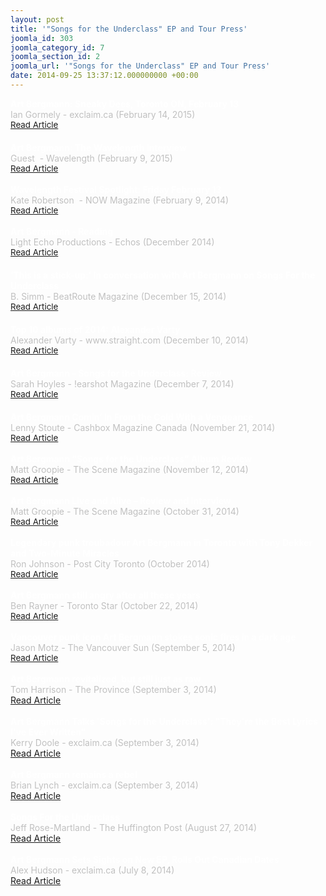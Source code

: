 ```yaml
---
layout: post
title: '"Songs for the Underclass" EP and Tour Press'
joomla_id: 303
joomla_category_id: 7
joomla_section_id: 2
joomla_url: '"Songs for the Underclass" EP and Tour Press'
date: 2014-09-25 13:37:12.000000000 +00:00
---
```

<div>
<div>
<div>
<div>
<div>
<div>
<div>
<div>
<span style="color: #ffffff"><b>Art Bergmann:&nbsp;</b></span><b style="color: #ffffff; font-size: 1em">Sneaky Dees, Toronto ON, February 13</b>
</div>
</div>
<div>
<span style="color: #c0c0c0">Ian Gormely -&nbsp;</span><span style="color: #c0c0c0">exclaim.ca&nbsp;</span><span style="color: #c0c0c0">(February 14, 2015)</span>
</div>
<div style="font-size: 16.3636360168457px">
<span style="font-size: 10pt"><a href="http://exclaim.ca/Music/article/art_bergmann-sneaky_dees_toronto_on_february_13" target="_blank">Read Article</a></span>
</div>
</div>
<div style="font-size: 16.3636360168457px">
<br />
</div>
<div>
<span style="color: #ffffff"><b>Art Bergmann: The Wavelength Interview</b></span>
</div>
<div>
<span style="color: #c0c0c0">Guest &nbsp;-&nbsp;Wavelength&nbsp;(February 9, 2015)</span>
</div>
<div style="font-size: 16.3636360168457px">
<span style="font-size: 10pt"><a href="http://www.wavelengthtoronto.com/wavelog/2015/02/art-bergmann-wavelength-interview" target="_blank">Read Article</a></span>
</div>
</div>
<div>
<br />
</div>
<div>
<div>
<span style="color: #ffffff"><b>Wavelength Festival Spotlight: Friday February 13</b></span>
</div>
<div>
<span style="color: #c0c0c0">Kate Robertson &nbsp;- NOW Magazine (February 9,&nbsp;2014)</span>
</div>
<div style="font-size: 16.3636360168457px">
<span style="font-size: 10pt"><a href="https://nowtoronto.com/music/features/wavelength-festival-spotlight-friday-february-13/" target="_blank">Read Article</a></span>
</div>
</div>
<div>
<br />
</div>
<div>
<span style="color: #ffffff"><b>Art Bergmann - Reading</b></span>
</div>
<div>
<span style="color: #c0c0c0">Light Echo Productions - Echos (December 2014)</span>
</div>
<div style="font-size: 16.3636360168457px">
<span style="font-size: 10pt"><a href="http://echosproject.ca/videos/reading/" target="_blank">Read Article</a></span>
</div>
<div style="font-size: 16.3636360168457px">
<br />
</div>
<div>
<div>
<span style="color: #ffffff"><b>&lsquo;This is a stick-up:&rsquo; In conversation with Art Bergmann on Songs For the Underclass</b></span>
</div>
<div>
<span style="color: #c0c0c0">B. Simm - BeatRoute Magazine (December 15, 2014)</span>
</div>
<div style="font-size: 16.3636360168457px">
<span style="font-size: 10pt"><a href="http://beatroute.ca/2014/12/15/this-is-a-stick-up-in-conversation-with-art-bergmann-on-songs-for-the-underclass/" target="_blank">Read Article</a></span>
</div>
<div style="font-size: 16.3636360168457px">
<br />
</div>
<div>
<div>
<span style="color: #ffffff"><b>Top 10 albums of 2014: Alexander Varty</b></span>
</div>
<div>
<span style="color: #c0c0c0">Alexander Varty - www.straight.com (December 10, 2014)</span>
</div>
<div style="font-size: 16.3636360168457px">
<span style="font-size: 10pt"><a href="http://www.straight.com/music/787491/top-10-albums-2014-alexander-varty" target="_blank">Read Article</a></span>
</div>
</div>
<div style="font-size: 16.3636360168457px">
<br />
</div>
<div>
<div>
<span style="color: #ffffff"><b>Art Bergmann - Songs for the Underclass: Review</b></span>
</div>
<div>
<span style="color: #c0c0c0">Sarah Hoyles - !earshot Magazine (December 7, 2014)</span>
</div>
<div style="font-size: 16.3636360168457px">
<span style="font-size: 10pt"><a href="http://earshot-online.com/reviews/DisplayReview.cfm?DiscID=154134" target="_blank">Read Article</a></span>
</div>
<div style="font-size: 16.3636360168457px">
<br />
</div>
</div>
</div>
</div>
</div>
<div>
<span style="color: #ffffff"><b>Art Bergmann Comin&rsquo; In From the Cold With a Vengeance</b></span>
</div>
<div>
<span style="color: #c0c0c0">Lenny Stoute&nbsp;-&nbsp;Cashbox</span><span style="font-size: 1em; color: #c0c0c0">&nbsp;Magazine Canada (November 21, 2014)</span>
</div>
<div>
<span style="font-size: 10pt"><a href="http://cashboxcanada.ca/node/5736" target="_blank">Read Article</a></span>
</div>
</div>
<div>
<br />
</div>
<div>
<div>
<span style="color: #ffffff"><b>Art Bergmann &ldquo;Songs for the Underclass&rdquo; Album Review</b></span>
</div>
<div>
<span style="color: #c0c0c0">Matt Groopie&nbsp;-&nbsp;The Scene Magazine (November 12, 2014)</span>
</div>
<div>
<span style="font-size: 10pt"><a href="http://www.thescenemagazine.ca/art-bergmann-songs-underclass-album-review/" target="_blank">Read Article</a></span>
</div>
</div>
<div>
<br />
</div>
<div>
<span style="color: #ffffff"><b>Art Bergmann Live and Alive &ndash; Review and Interview</b></span>
</div>
<div>
<span style="color: #c0c0c0">Matt Groopie&nbsp;-&nbsp;The Scene Magazine (October 31, 2014)</span>
</div>
<div>
<span style="font-size: 10pt"><a href="http://www.thescenemagazine.ca/art-bergmann-live-alive/" target="_blank">Read Article</a></span>
</div>
</div>
<div>
<br />
</div>
<div>
<span style="color: #ffffff"><b>Legendary punk troubadour Art Bergmann in Toronto with Tony Dekker and Two-Minute Miracles</b></span>
</div>
<div>
<span style="color: #c0c0c0">Ron Johnson -&nbsp;Post City Toronto (October 2014)</span>
</div>
<div>
<span style="font-size: 10pt"><a href="http://www.postcity.com/Eat-Shop-Do/Do/October-2014/Legendary-Art-Bergmann-in-Toronto-with-Tony-Dekker-and-Two-Minute-Miracles/" target="_blank">Read Article</a></span>
</div>
<div>
<br />
</div>
<div>
<span style="color: #ffffff"><b>Art Bergmann still angry after all these years</b></span>
</div>
<div>
<span style="color: #c0c0c0">Ben Rayner&nbsp;-&nbsp;Toronto Star&nbsp;(October 22, 2014)</span>
</div>
<div>
<span style="font-size: 10pt"><a href="http://www.thestar.com/entertainment/music/2014/10/22/art_bergmann_still_angry_after_all_these_years.html" target="_blank">Read Article</a></span>
</div>
<div>
<br />
</div>
<div>
<b style="font-size: 1em; color: #ffffff">Vancouver punk icon Art Bergmann stokes sonic fires in a dark age</b>
</div>
<div>
<span style="color: #c0c0c0">Jason Motz - The Vancouver Sun (September 5, 2014)</span>
</div>
<div>
<a href="http://www.vancouversun.com/entertainment/Vancouver+punk+icon+Bergmann+stokes+sonic+fires+dark/10178397/story.html" target="_blank"><span style="font-size: 10pt">Read Article</span></a> 
</div>
<div>
<br />
</div>
<div>
<span style="color: #ffffff"><b>Art Bergmann revitalized, but still just as raw</b></span>
</div>
<div>
<span style="color: #c0c0c0">Tom Harrison&nbsp;- The Province (September 3, 2014)</span>
</div>
<div>
<a href="http://www.theprovince.com/search/Bergmann+revitalized+still+just/10171359/story.html" target="_blank">Read Article</a> 
</div>
<div>
<br />
</div>
<div>
<span style="color: #ffffff"><b>Art Bergmann Talks 'Songs for the Underclass': &quot;They're the Best Lyrics I've Ever Written&quot;</b></span>
</div>
<div>
<span style="color: #c0c0c0">Kerry Doole&nbsp;- exclaim.ca (September 3, 2014)</span>
</div>
<div>
<a href="http://exclaim.ca/News/art_bergmann_talks_songs_for_underclass_theyre_best_lyrics_ive_ever_written" target="_blank">Read Article</a>
</div>
<div>
<br />
</div>
<div>
<div>
<span style="color: #ffffff"><b>Art Bergmann remains a rebel</b></span>
</div>
<div>
<span style="color: #c0c0c0">Brian Lynch - exclaim.ca (September 3, 2014)</span>
</div>
<div>
<a href="http://www.straight.com/music/718966/art-bergmann-remains-rebel" target="_blank">Read Article</a> 
</div>
</div>
<div>
<br />
</div>
<div>
<span style="color: #ffffff"><b>Songs For the Underclass</b></span><br style="color: #c0c0c0" />
<span style="color: #c0c0c0">Jeff Rose-Martland&nbsp;- The Huffington Post (August 27, 2014)</span>
<div>
<a href="http://www.huffingtonpost.ca/jeff-rosemartland/art-at-his-best-songs-for_b_5720086.html" target="_blank">Read Article</a>
</div>
<div>
<br />
</div>
<div>
<span style="color: #ffffff"><b>Art Bergmann Sets Sights on New EP, Rolls Out Canadian Dates</b></span><br style="color: #c0c0c0" />
<span style="color: #c0c0c0">Alex Hudson&nbsp;-&nbsp;exclaim.ca&nbsp;(July 8, 2014)</span>
<div>
<a href="http://exclaim.ca/News/art_bergmann_sets_sights_on_new_ep_rolls_out_canadian_dates" target="_blank">Read Article</a>
</div>
</div>
</div>
